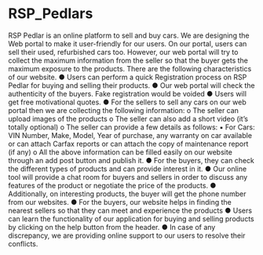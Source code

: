 # RSP_Pedlars
RSP Pedlar is an online platform to sell and buy cars. We are designing the Web portal to make it user-friendly for our users. On our portal, users can sell their used, refurbished cars too. However, our web portal will try to collect the maximum information from the seller so that the buyer gets the maximum exposure to the products. There are the following characteristics of our website. ● Users can perform a quick Registration process on RSP Pedlar for buying and selling their products. ● Our web portal will check the authenticity of the buyers. Fake registration would be voided ● Users will get free motivational quotes. ● For the sellers to sell any cars on our web portal then we are collecting the following information: o The seller can upload images of the products o The seller can also add a short video (it’s totally optional) o The seller can provide a few details as follows: ▪ For Cars: VIN Number, Make, Model, Year of purchase, any warranty on car available or can attach Carfax reports or can attach the copy of maintenance report (if any) o All the above information can be filled easily on our website through an add post button and publish it. ● For the buyers, they can check the different types of products and can provide interest in it. ● Our online tool will provide a chat room for buyers and sellers in order to discuss any features of the product or negotiate the price of the products. ● Additionally, on interesting products, the buyer will get the phone number from our websites. ● For the buyers, our website helps in finding the nearest sellers so that they can meet and experience the products ● Users can learn the functionality of our application for buying and selling products by clicking on the help button from the header. ● In case of any discrepancy, we are providing online support to our users to resolve their conflicts.
